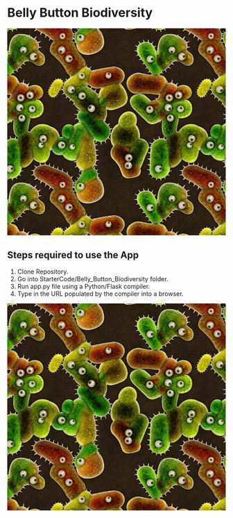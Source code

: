 # Belly Button Biodiversity

![Bacteria by filterforge.com](Images/bacteria_by_filterforgedotcom.jpg)

## Steps required to use the App
1) Clone Repository.
1) Go into StarterCode/Belly_Button_Biodiversity folder.
1) Run app.py file using a Python/Flask compiler.
1) Type in the URL populated by the compiler into a browser.

![Example](Images/bacteria_by_filterforgedotcom.jpg)

